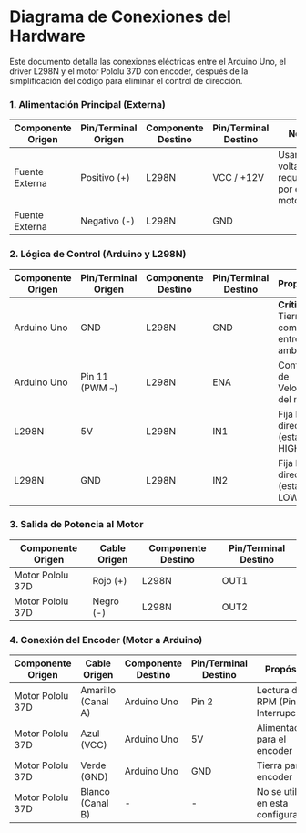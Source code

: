 # Diagrama de Conexiones del Hardware

Este documento detalla las conexiones eléctricas entre el Arduino Uno, el driver L298N y el motor Pololu 37D con encoder, después de la simplificación del código para eliminar el control de dirección.

### 1. Alimentación Principal (Externa)

| Componente Origen | Pin/Terminal Origen | Componente Destino | Pin/Terminal Destino | Nota                               |
|-------------------|---------------------|--------------------|----------------------|------------------------------------|
| Fuente Externa    | Positivo (+)        | L298N              | VCC / +12V           | Usar el voltaje requerido por el motor |
| Fuente Externa    | Negativo (-)        | L298N              | GND                  |                                    |

### 2. Lógica de Control (Arduino y L298N)

| Componente Origen | Pin/Terminal Origen | Componente Destino | Pin/Terminal Destino | Propósito                          |
|-------------------|---------------------|--------------------|----------------------|------------------------------------|
| Arduino Uno       | GND                 | L298N              | GND                  | **Crítico:** Tierra común entre ambos      |
| Arduino Uno       | Pin 11 (PWM `~`)    | L298N              | ENA                  | Control de Velocidad del motor     |
| L298N             | 5V                  | L298N              | IN1                  | Fija la dirección (estado HIGH)    |
| L298N             | GND                 | L298N              | IN2                  | Fija la dirección (estado LOW)     |

### 3. Salida de Potencia al Motor

| Componente Origen | Cable Origen | Componente Destino | Pin/Terminal Destino |
|-------------------|--------------|--------------------|----------------------|
| Motor Pololu 37D  | Rojo (+)     | L298N              | OUT1                 |
| Motor Pololu 37D  | Negro (-)    | L298N              | OUT2                 |

### 4. Conexión del Encoder (Motor a Arduino)

| Componente Origen | Cable Origen      | Componente Destino | Pin/Terminal Destino | Propósito                          |
|-------------------|-------------------|--------------------|----------------------|------------------------------------|
| Motor Pololu 37D  | Amarillo (Canal A)| Arduino Uno        | Pin 2                | Lectura de RPM (Pin de Interrupción) |
| Motor Pololu 37D  | Azul (VCC)        | Arduino Uno        | 5V                   | Alimentación para el encoder       |
| Motor Pololu 37D  | Verde (GND)       | Arduino Uno        | GND                  | Tierra para el encoder             |
| Motor Pololu 37D  | Blanco (Canal B)  | -                  | -                    | No se utiliza en esta configuración|
